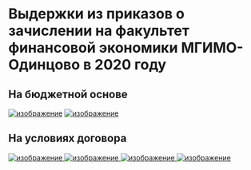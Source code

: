 # Выдержки из приказов о зачислении на факультет финансовой экономики МГИМО-Одинцово в 2020 году

## На бюджетной основе

[b1]: https://abiturient.mgimo.ru/upload/ckeditor/files/prikaz_1715-C_24.08.20.pdf
[b2]: https://abiturient.mgimo.ru/upload/ckeditor/files/prikaz_1715-C_24.08.20.pdf

[![изображение](https://user-images.githubusercontent.com/9265326/91669644-0b0aeb80-eb1f-11ea-8f23-dd52c555702a.png)][b1]
[![изображение](https://user-images.githubusercontent.com/9265326/91669659-3e4d7a80-eb1f-11ea-89af-054fe29be699.png)][b2]

## На условиях договора 


[![изображение](https://user-images.githubusercontent.com/9265326/91669698-87053380-eb1f-11ea-8453-65ec43c2e893.png)
![изображение](https://user-images.githubusercontent.com/9265326/91669706-a43a0200-eb1f-11ea-9cc5-f3a32245b21e.png)
![изображение](https://user-images.githubusercontent.com/9265326/91669712-ba47c280-eb1f-11ea-80a6-016f47ed6fff.png)
![изображение](https://user-images.githubusercontent.com/9265326/91669717-d186b000-eb1f-11ea-9974-723092a19ac6.png)][d]

[d]: https://abiturient.mgimo.ru/upload/ckeditor/files/prikaz_1763-C_28.08.20.pdf
